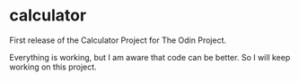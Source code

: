 # calculator

First release of the Calculator Project for The Odin Project.

Everything is working, but I am aware that code can be better. So I will keep working on this project.
